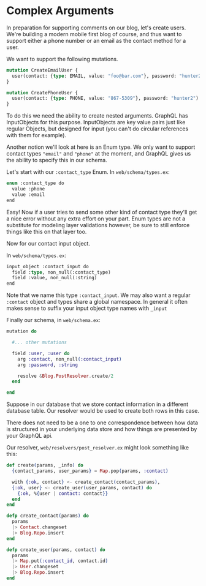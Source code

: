 # Complex Arguments

In preparation for supporting comments on our blog, let's create users. We're building
a modern mobile first blog of course, and thus want to support either a phone number
or an email as the contact method for a user.

We want to support the following mutations.

```graphql
mutation CreateEmailUser {
  user(contact: {type: EMAIL, value: "foo@bar.com"}, password: "hunter2")
}
```

```graphql
mutation CreatePhoneUser {
  user(contact: {type: PHONE, value: "867-5309"}, password: "hunter2")
}
```

To do this we need the ability to create nested arguments. GraphQL has InputObjects
for this purpose. InputObjects are key value pairs just like regular Objects, but
designed for input (you can't do circular references with them for example).

Another notion we'll look at here is an Enum type. We only want to support contact
types `"email"` and `"phone"` at the moment, and GraphQL gives us the ability to
specify this in our schema.

Let's start with our `:contact_type` Enum. In `web/schema/types.ex`:

```graphql
enum :contact_type do
  value :phone
  value :email
end
```

Easy! Now if a user tries to send some other kind of contact type they'll get a
nice error without any extra effort on your part. Enum types are not a substitute
for modeling layer validations however, be sure to still enforce things like this
on that layer too.

Now for our contact input object.

In `web/schema/types.ex`:

```graphql
input_object :contact_input do
  field :type, non_null(:contact_type)
  field :value, non_null(:string)
end
```

Note that we name this type `:contact_input`. We may also want a regular `:contact`
object and types share a global namespace. In general it often makes sense to
suffix your input object type names with `_input`

Finally our schema, in `web/schema.ex`:

```elixir
mutation do

  #... other mutations

  field :user, :user do
    arg :contact, non_null(:contact_input)
    arg :password, :string

    resolve &Blog.PostResolver.create/2
  end

end
```

Suppose in our database that we store contact information in a different database
table. Our resolver would be used to create both rows in this case.

There does not need to be a one to one correspondence between how data is structured
in your underlying data store and how things are presented by your GraphQL api.

Our resolver, `web/resolvers/post_resolver.ex` might look something like this:

```elixir
def create(params, _info) do
  {contact_params, user_params} = Map.pop(params, :contact)

  with {:ok, contact} <- create_contact(contact_params),
  {:ok, user} <- create_user(user_params, contact) do
    {:ok, %{user | contact: contact}}
  end
end

defp create_contact(params) do
  params
  |> Contact.changeset
  |> Blog.Repo.insert
end

defp create_user(params, contact) do
  params
  |> Map.put(:contact_id, contact.id)
  |> User.changeset
  |> Blog.Repo.insert
end
```
